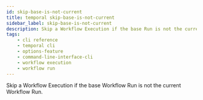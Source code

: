 ```yaml
---
id: skip-base-is-not-current
title: temporal skip-base-is-not-current
sidebar_label: skip-base-is-not-current
description: Skip a Workflow Execution if the base Run is not the current Run.
tags: 
    - cli reference
    - temporal cli
    - options-feature
    - command-line-interface-cli
    - workflow execution
    - workflow run
---
```


Skip a Workflow Execution if the base Workflow Run is not the current Workflow Run.
